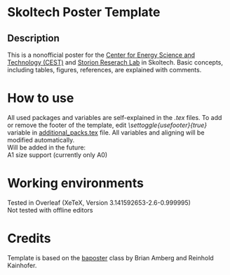 # Skoltech Poster Template

## Description
This is a nonofficial poster for the [Center for Energy Science and Technology (CEST)](https://crei.skoltech.ru/cest) and [Storion Reserach Lab](https://storion.ru/) in Skoltech. Basic concepts, including tables, figures, references, are explained with comments.

# How to use
All used packages and variables are self-explained in the *.tex* files. To add or remove the footer of the template, edit *\settoggle{usefooter}{true}* variable in [additional_packs.tex](additional_packs.tex) file. All variables and aligning will be modified automatically. <br />
Will be added in the future: <br />
A1 size support (currently only A0)


# Working environments
Tested in Overleaf (XeTeX, Version 3.141592653-2.6-0.999995) <br />
Not tested with offline editors

# Credits
Template is based on the [baposter](https://github.com/anriseth/baposter) class by Brian Amberg and Reinhold Kainhofer.


